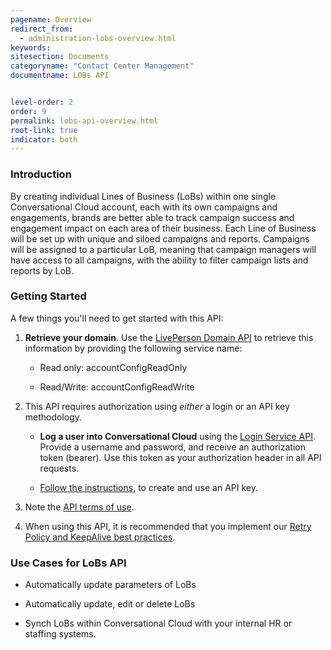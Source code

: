 ```yaml
---
pagename: Overview
redirect_from:
  - administration-lobs-overview.html
keywords:
sitesection: Documents
categoryname: "Contact Center Management"
documentname: LOBs API


level-order: 2
order: 9
permalink: lobs-api-overview.html
root-link: true
indicator: both
---
```

### Introduction

By creating individual Lines of Business (LoBs) within one single Conversational Cloud account, each with its own campaigns and engagements, brands are better able to track campaign success and engagement impact on each area of their business. Each Line of Business will be set up with unique and siloed campaigns and reports.  Campaigns will be assigned to a particular LoB, meaning that campaign managers will have access to all campaigns, with the ability to filter campaign lists and reports by LoB.

### Getting Started

A few things you'll need to get started with this API:

1. **Retrieve your domain**. Use the [LivePerson Domain API](agent-domain-domain-api.html) to retrieve this information by providing the following service name:

	* Read only: accountConfigReadOnly

	* Read/Write: accountConfigReadWrite

2. This API requires authorization using _either_ a login or an API key methodology.

	* **Log a user into Conversational Cloud** using the [Login Service API](login-getting-started.html). Provide a username and password, and receive an authorization token (bearer). Use this token as your authorization header in all API requests.

	* [Follow the instructions](guides-gettingstarted.html), to create and use an API key.

3. Note the [API terms of use](https://www.liveperson.com/policies/apitou).

4. When using this API, it is recommended that you implement our [Retry Policy and KeepAlive best practices](guides-retry-policy.html).

### Use Cases for LoBs API

* Automatically update parameters of LoBs

* Automatically update, edit or delete LoBs

* Synch LoBs within Conversational Cloud with your internal HR or staffing systems.
